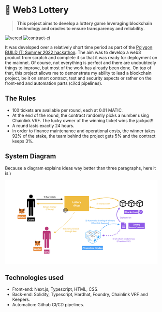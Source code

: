 
# 🎲 Web3 Lottery

> **This project aims to develop a lottery game leveraging blockchain technology and oracles to ensure transparency and reliability**.

![vercel](https://img.shields.io/github/deployments/leovct/lottery/production?label=vercel&logo=vercel&logoColor=white)
![contract-ci](https://github.com/leovct/lottery/actions/workflows/contract-ci.yml/badge.svg)

It was developed over a relatively short time period as part of the [Polygon BUILD IT: Summer 2022 hackathon](https://devpost.com/software/avocado-i92guw?ref_content=my-projects-tab&ref_feature=my_projects). The aim was to develop a web3 product from scratch and complete it so that it was ready for deployment on the mainnet. Of course, not everything is perfect and there are undoubtedly things to improve, but most of the work has already been done. On top of that, this project allows me to demonstrate my ability to lead a blockchain project, be it on smart contract, test and security aspects or rather on the front-end and automation parts (ci/cd pipelines).

## The Rules
- 100 tickets are available per round, each at 0.01 MATIC.
- At the end of the round, the contract randomly picks a number using Chainlink VRF. The lucky owner of the winning ticket wins the jackpot!!
- A round lasts exactly 24 hours.
- In order to finance maintenance and operational costs, the winner takes 92% of the stake, the team behind the project gets 5% and the contract keeps 3%.

## System Diagram
Because a diagram explains ideas way better than three paragraphs, here it is.\

<div align="center">
	<img src="doc/diagram.png" width=1000px/>
</div>

## Technologies used
- Front-end: Next.js, Typescript, HTML, CSS.
- Back-end: Solidity, Typescript, Hardhat, Foundry, Chainlink VRF and Keepers.
- Automation: Github CI/CD pipelines.
